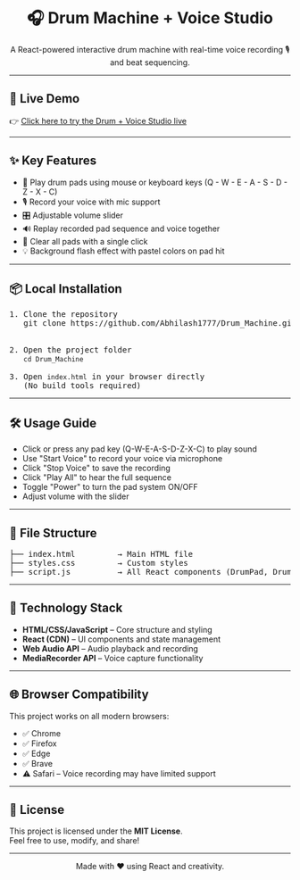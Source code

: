 <!-- README.md -->

<h1 align="center">🎧 Drum Machine + Voice Studio</h1>

<p align="center">
  A React-powered interactive drum machine with real-time voice recording 🎙 and beat sequencing.
</p>

<hr>

<h2>🚀 Live Demo</h2>
<p>
👉 <a href="https://your-live-demo-link.com" target="_blank">Click here to try the Drum + Voice Studio live</a>
</p>

<hr>

<h2>✨ Key Features</h2>
<ul>
  <li>🥁 Play drum pads using mouse or keyboard keys (Q - W - E - A - S - D - Z - X - C)</li>
  <li>🎙 Record your voice with mic support</li>
  <li>🎛 Adjustable volume slider</li>
  <li>🔊 Replay recorded pad sequence and voice together</li>
  <li>🧹 Clear all pads with a single click</li>
  <li>💡 Background flash effect with pastel colors on pad hit</li>
</ul>

<hr>

<h2>📦 Local Installation</h2>

<pre>
1. Clone the repository
   git clone https://github.com/Abhilash1777/Drum_Machine.git
   

2. Open the project folder
   <code>cd Drum_Machine</code>

3. Open <code>index.html</code> in your browser directly
   (No build tools required)
</pre>

<hr>

<h2>🛠 Usage Guide</h2>

<ul>
  <li>Click or press any pad key (Q-W-E-A-S-D-Z-X-C) to play sound</li>
  <li>Use "Start Voice" to record your voice via microphone</li>
  <li>Click "Stop Voice" to save the recording</li>
  <li>Click "Play All" to hear the full sequence</li>
  <li>Toggle "Power" to turn the pad system ON/OFF</li>
  <li>Adjust volume with the slider</li>
</ul>

<hr>

<h2>📁 File Structure</h2>

<pre>
├── index.html         → Main HTML file
├── styles.css         → Custom styles
├── script.js          → All React components (DrumPad, DrumMachine)
</pre>

<hr>

<h2>🧰 Technology Stack</h2>
<ul>
  <li><strong>HTML/CSS/JavaScript</strong> – Core structure and styling</li>
  <li><strong>React (CDN)</strong> – UI components and state management</li>
  <li><strong>Web Audio API</strong> – Audio playback and recording</li>
  <li><strong>MediaRecorder API</strong> – Voice capture functionality</li>
</ul>

<hr>

<h2>🌐 Browser Compatibility</h2>
<p>This project works on all modern browsers:</p>
<ul>
  <li>✅ Chrome</li>
  <li>✅ Firefox</li>
  <li>✅ Edge</li>
  <li>✅ Brave</li>
  <li>⚠ Safari – Voice recording may have limited support</li>
</ul>

<hr>

<h2>📜 License</h2>
<p>
  This project is licensed under the <strong>MIT License</strong>.<br>
  Feel free to use, modify, and share!
</p>

<hr>

<p align="center">
  Made with ❤️ using React and creativity.
</p>
